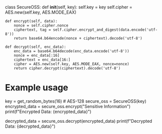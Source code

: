 class SecureOSS:
    def __init__(self, key):
        self.key = key
        self.cipher = AES.new(self.key, AES.MODE_EAX)

    def encrypt(self, data):
        nonce = self.cipher.nonce
        ciphertext, tag = self.cipher.encrypt_and_digest(data.encode('utf-8'))
        return base64.b64encode(nonce + ciphertext).decode('utf-8')
    
    def decrypt(self, enc_data):
        enc_data = base64.b64decode(enc_data.encode('utf-8'))
        nonce = enc_data[:16]
        ciphertext = enc_data[16:]
        cipher = AES.new(self.key, AES.MODE_EAX, nonce=nonce)
        return cipher.decrypt(ciphertext).decode('utf-8')

# Example usage
key = get_random_bytes(16)  # AES-128
secure_oss = SecureOSS(key)
encrypted_data = secure_oss.encrypt("Sensitive Information")
print(f"Encrypted Data: {encrypted_data}")

decrypted_data = secure_oss.decrypt(encrypted_data)
print(f"Decrypted Data: {decrypted_data}")
